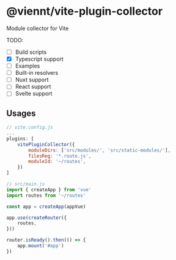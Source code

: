 # @viennt/vite-plugin-collector

Module collector for Vite

TODO:
- [ ] Build scripts
- [x] Typescript support
- [ ] Examples
- [ ] Built-in resolvers
- [ ] Nuxt support
- [ ] React support
- [ ] Svelte support

## Usages

```javascript
// vite.config.js
...
plugins: [
    vitePluginCollector({
        moduleDirs: ['src/modules/', 'src/static-modules/'],
        filesReg: '*.route.js',
        moduleId: '~/routes',
    })
]
```

```javascript
// src/main.js
import { createApp } from 'vue'
import routes from '~/routes'

const app = createApp(appVue)

app.use(createRouter({
    routes,
}))

router.isReady().then(() => {
    app.mount('#app')
})
```